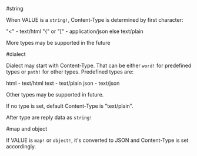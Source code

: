#string

When VALUE is a `string!`, Content-Type is determined by first character:

"<"			-	text/html
"{" or "["	-	application/json
else			text/plain

More types may be supported in the future

#dialect

Dialect may start with Content-Type. That can be either `word!` for
predefined types or `path!` for other types. Predefined types are:

html	-	text/html
text	-	text/plain
json	-	text/json

Other types may be supported in future.

If no type is set, default Content-Type is "text/plain".

After type are reply data as `string!`


#map and object

If VALUE is `map!` or `object!`, it's converted to JSON and Content-Type
is set accordingly.
